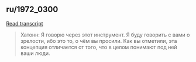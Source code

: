 ## ru/1972_0300


[Read transcript](ru/1972/1972_0300)

> Хатонн: Я говорю через этот инструмент. Я буду говорить с вами о зрелости, ибо это то, о чём вы просили. Как вы отметили, эта концепция отличается от того, что в целом понимают под ней ваши люди.

[<i class="fas fa-file-pdf"></i>](http://llresearch.org/transcripts/issues/1972_russian/1972_0300.aspx) [<i class="fas fa-external-link-alt"></i>](http://llresearch.org/transcripts/issues/1972_russian/1972_0300.aspx)
 